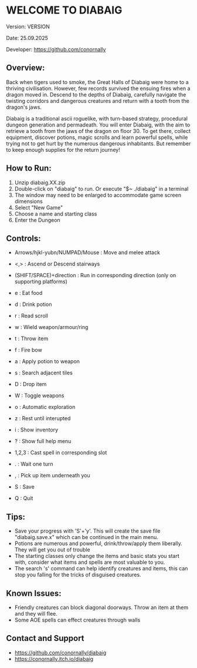 # WELCOME TO DIABAIG

Version: VERSION

Date: 25.09.2025

Developer: https://github.com/conornally

## Overview:

Back when tigers used to smoke, the Great Halls of Diabaig were home to a thriving civilisation. However, few records survived the ensuing fires when a dragon moved in. Descend to the depths of Diabaig, carefully navigate the twisting corridors and dangerous creatures and return with a tooth from the dragon's jaws.

Diabaig is a traditional ascii roguelike, with turn-based strategy, procedural dungeon generation and permadeath.
You will enter Diabaig, with the aim to retrieve a tooth from the jaws of the dragon on floor 30.
To get there, collect equipment, discover potions, magic scrolls and learn powerful spells, while trying not to get hurt by the numerous dangerous inhabitants.
But remember to keep enough supplies for the return journey!

## How to Run:

1. Unzip diabaig.XX.zip
2. Double-click on "diabaig" to run. Or execute "$~ ./diabaig" in a terminal
3. The window may need to be enlarged to accommodate game screen dimensions
4. Select "New Game" 
5. Choose a name and starting class 
6. Enter the Dungeon

## Controls:

- Arrows/hjkl-yubn/NUMPAD/Mouse : Move and melee attack
- <,> : Ascend or Descend stairways
- (SHIFT/SPACE)+direction : Run in corresponding direction (only on supporting platforms)

- e : Eat food
- d : Drink potion
- r : Read scroll
- w : Wield weapon/armour/ring
- t : Throw item
- f : Fire bow 
- a : Apply potion to weapon
- s : Search adjacent tiles
- D : Drop item
- W : Toggle weapons
- o : Automatic exploration
- z : Rest until interupted

- i : Show inventory
- ? : Show full help menu
- 1,2,3 : Cast spell in corresponding slot

- . : Wait one turn 
- , : Pick up item underneath you

- S : Save
- Q : Quit

## Tips:

- Save your progress with 'S'+'y'. This will create the save file "diabaig.save.x" which can be continued in the main menu. 
- Potions are numerous and powerful, drink/throw/apply them liberally. They will get you out of trouble
- The starting classes only change the items and basic stats you start with, consider what items and spells are most valuable to you.
- The search 's' command can help identify creatures and items, this can stop you falling for the tricks of disguised creatures.


## Known Issues:

- Friendly creatures can block diagonal doorways. Throw an item at them and they will flee.
- Some AOE spells can effect creatures through walls

## Contact and Support

- https://github.com/conornally/diabaig
- https://conornally.itch.io/diabaig
